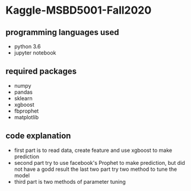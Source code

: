 # Kaggle-MSBD5001-Fall2020
## programming languages used
* python 3.6
* jupyter notebook
## required packages
* numpy
* pandas
* sklearn
* xgboost
* fbprophet
* matplotlib
## code explanation
* first part is to read data, create feature and use xgboost to make prediction
* second part try to use facebook's Prophet to make prediction, but did not have a godd result
the last two part try two method to tune the model
* third part is two methods of parameter tuning
